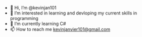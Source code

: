- 👋 Hi, I’m @kevinjan101
- 👀 I’m interested in learning and devloping my current skills in programming
- 🌱 I’m currently learning C# 
- 📫 How to reach me kevinjanvier101@gmail.com

<!---
kevinjan101/kevinjan101 is a ✨ special ✨ repository because its `README.md` (this file) appears on your GitHub profile.
You can click the Preview link to take a look at your changes.
--->
